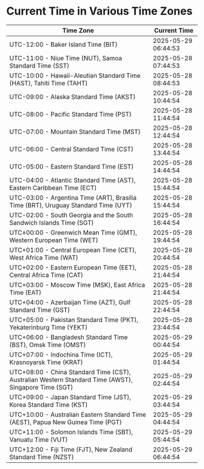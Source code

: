 # Current Time in Various Time Zones

| Time Zone | Current Time |
|-----------|--------------|
| UTC-12:00 - Baker Island Time (BIT) | 2025-05-29 06:44:53 |
| UTC-11:00 - Niue Time (NUT), Samoa Standard Time (SST) | 2025-05-28 07:44:53 |
| UTC-10:00 - Hawaii-Aleutian Standard Time (HAST), Tahiti Time (TAHT) | 2025-05-28 08:44:53 |
| UTC-09:00 - Alaska Standard Time (AKST) | 2025-05-28 10:44:54 |
| UTC-08:00 - Pacific Standard Time (PST) | 2025-05-28 11:44:54 |
| UTC-07:00 - Mountain Standard Time (MST) | 2025-05-28 12:44:54 |
| UTC-06:00 - Central Standard Time (CST) | 2025-05-28 13:44:54 |
| UTC-05:00 - Eastern Standard Time (EST) | 2025-05-28 14:44:54 |
| UTC-04:00 - Atlantic Standard Time (AST), Eastern Caribbean Time (ECT) | 2025-05-28 15:44:54 |
| UTC-03:00 - Argentina Time (ART), Brasília Time (BRT), Uruguay Standard Time (UYT) | 2025-05-28 15:44:54 |
| UTC-02:00 - South Georgia and the South Sandwich Islands Time (SGT) | 2025-05-28 16:44:54 |
| UTC±00:00 - Greenwich Mean Time (GMT), Western European Time (WET) | 2025-05-28 19:44:54 |
| UTC+01:00 - Central European Time (CET), West Africa Time (WAT) | 2025-05-28 20:44:54 |
| UTC+02:00 - Eastern European Time (EET), Central Africa Time (CAT) | 2025-05-28 21:44:54 |
| UTC+03:00 - Moscow Time (MSK), East Africa Time (EAT) | 2025-05-28 21:44:54 |
| UTC+04:00 - Azerbaijan Time (AZT), Gulf Standard Time (GST) | 2025-05-28 22:44:54 |
| UTC+05:00 - Pakistan Standard Time (PKT), Yekaterinburg Time (YEKT) | 2025-05-28 23:44:54 |
| UTC+06:00 - Bangladesh Standard Time (BST), Omsk Time (OMST) | 2025-05-29 00:44:54 |
| UTC+07:00 - Indochina Time (ICT), Krasnoyarsk Time (KRAT) | 2025-05-29 01:44:54 |
| UTC+08:00 - China Standard Time (CST), Australian Western Standard Time (AWST), Singapore Time (SGT) | 2025-05-29 02:44:54 |
| UTC+09:00 - Japan Standard Time (JST), Korea Standard Time (KST) | 2025-05-29 03:44:54 |
| UTC+10:00 - Australian Eastern Standard Time (AEST), Papua New Guinea Time (PGT) | 2025-05-29 04:44:54 |
| UTC+11:00 - Solomon Islands Time (SBT), Vanuatu Time (VUT) | 2025-05-29 05:44:54 |
| UTC+12:00 - Fiji Time (FJT), New Zealand Standard Time (NZST) | 2025-05-29 06:44:54 |
